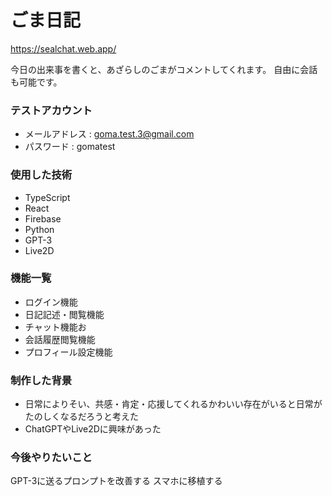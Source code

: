 # ごま日記

<https://sealchat.web.app/>

今日の出来事を書くと、あざらしのごまがコメントしてくれます。
自由に会話も可能です。

### テストアカウント
- メールアドレス : goma.test.3@gmail.com
- パスワード : gomatest

### 使用した技術
- TypeScript
- React
- Firebase
- Python
- GPT-3
- Live2D

### 機能一覧
- ログイン機能
- 日記記述・閲覧機能
- チャット機能お
- 会話履歴閲覧機能
- プロフィール設定機能

### 制作した背景
- 日常によりそい、共感・肯定・応援してくれるかわいい存在がいると日常がたのしくなるだろうと考えた
- ChatGPTやLive2Dに興味があった

### 今後やりたいこと
GPT-3に送るプロンプトを改善する
スマホに移植する
